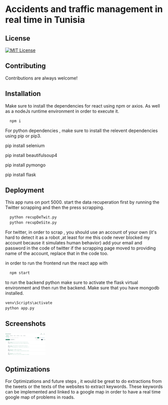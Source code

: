 
# Accidents and traffic management in real time in Tunisia






## License
[![MIT License](https://img.shields.io/badge/License-MIT-green.svg)](https://choosealicense.com/licenses/mit/)



## Contributing

Contributions are always welcome!




## Installation

Make sure to install the dependencies for react using npm or axios. As well as a nodeJs runtime environment in order to execute it.

```bash
  npm i

```
For python dependencies , make sure to install the relevent dependencies using pip or pip3. 

pip install selenium

pip install beautifulsoup4

pip install pymongo

pip install flask


## Deployment

This app runs on port 5000. start the data recuperation first by running the Twitter scrapping and then the press scrapping. 

```bash
  python recupDeTwit.py
  python recupDeSite.py
```
For twitter, in order to scrap , you should use an account of your own (it's hard to detect it as a robot ,at least for me this code never blocked my account because it simulates human behavior)
add your email and password in the code of twitter
if the scrapping page moved to providing name of the account, replace that in the code too.


in order to run the frontend run the react app with 

```bash
  npm start
```

to run the backend python make sure to activate the flask virtual environment and then run the backend. Make sure that you have mongodb installed. 

```bash
venv\Scripts\activate
python app.py
```


## Screenshots
<img src="/img/db_event.png" width="128"/>

## Optimizations

For Optimizations and future steps , it would be great to do extractions from the tweets or the texts of the websites to extract keywords.
These keywords can be implemented and linked to a google map in order to have a real time google map of problems in roads. 

